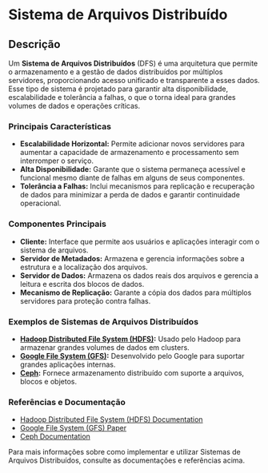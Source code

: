 # Sistema de Arquivos Distribuído

## Descrição

Um **Sistema de Arquivos Distribuídos** (DFS) é uma arquitetura que permite o armazenamento e a gestão de dados distribuídos por múltiplos servidores, proporcionando acesso unificado e transparente a esses dados. Esse tipo de sistema é projetado para garantir alta disponibilidade, escalabilidade e tolerância a falhas, o que o torna ideal para grandes volumes de dados e operações críticas.

### Principais Características

- **Escalabilidade Horizontal:** Permite adicionar novos servidores para aumentar a capacidade de armazenamento e processamento sem interromper o serviço.
- **Alta Disponibilidade:** Garante que o sistema permaneça acessível e funcional mesmo diante de falhas em alguns de seus componentes.
- **Tolerância a Falhas:** Inclui mecanismos para replicação e recuperação de dados para minimizar a perda de dados e garantir continuidade operacional.

### Componentes Principais

- **Cliente:** Interface que permite aos usuários e aplicações interagir com o sistema de arquivos.
- **Servidor de Metadados:** Armazena e gerencia informações sobre a estrutura e a localização dos arquivos.
- **Servidor de Dados:** Armazena os dados reais dos arquivos e gerencia a leitura e escrita dos blocos de dados.
- **Mecanismo de Replicação:** Garante a cópia dos dados para múltiplos servidores para proteção contra falhas.

### Exemplos de Sistemas de Arquivos Distribuídos

- **[Hadoop Distributed File System (HDFS)](https://hadoop.apache.org/docs/stable/hadoop-project-dist/hadoop-hdfs/HdfsDesign.html):** Usado pelo Hadoop para armazenar grandes volumes de dados em clusters.
- **[Google File System (GFS)](https://research.google.com/archive/gfs.html):** Desenvolvido pelo Google para suportar grandes aplicações internas.
- **[Ceph](https://docs.ceph.com/docs/master/):** Fornece armazenamento distribuído com suporte a arquivos, blocos e objetos.

### Referências e Documentação

- [Hadoop Distributed File System (HDFS) Documentation](https://hadoop.apache.org/docs/stable/hadoop-project-dist/hadoop-hdfs/HdfsDesign.html)
- [Google File System (GFS) Paper](https://research.google.com/archive/gfs.html)
- [Ceph Documentation](https://docs.ceph.com/docs/master/)

Para mais informações sobre como implementar e utilizar Sistemas de Arquivos Distribuídos, consulte as documentações e referências acima.

